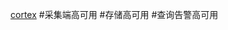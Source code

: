 [](https://www.eet-china.com/mp/a26095.html)
[cortex](https://zhuanlan.zhihu.com/p/258163845)
#采集端高可用
[](http://www.xuyasong.com/?p=1921#i-7)
#存储高可用
#查询告警高可用

